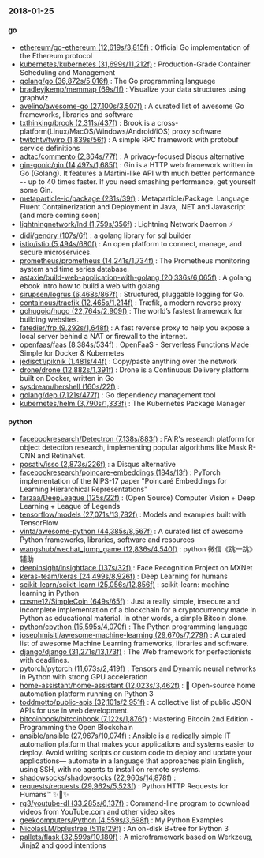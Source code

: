 ### 2018-01-25

#### go
* [ethereum/go-ethereum (12,619s/3,815f)](https://github.com/ethereum/go-ethereum) : Official Go implementation of the Ethereum protocol
* [kubernetes/kubernetes (31,699s/11,212f)](https://github.com/kubernetes/kubernetes) : Production-Grade Container Scheduling and Management
* [golang/go (36,872s/5,016f)](https://github.com/golang/go) : The Go programming language
* [bradleyjkemp/memmap (69s/1f)](https://github.com/bradleyjkemp/memmap) : Visualize your data structures using graphviz
* [avelino/awesome-go (27,100s/3,507f)](https://github.com/avelino/awesome-go) : A curated list of awesome Go frameworks, libraries and software
* [txthinking/brook (2,311s/437f)](https://github.com/txthinking/brook) : Brook is a cross-platform(Linux/MacOS/Windows/Android/iOS) proxy software
* [twitchtv/twirp (1,839s/56f)](https://github.com/twitchtv/twirp) : A simple RPC framework with protobuf service definitions
* [adtac/commento (2,364s/77f)](https://github.com/adtac/commento) : A privacy-focused Disqus alternative
* [gin-gonic/gin (14,497s/1,685f)](https://github.com/gin-gonic/gin) : Gin is a HTTP web framework written in Go (Golang). It features a Martini-like API with much better performance -- up to 40 times faster. If you need smashing performance, get yourself some Gin.
* [metaparticle-io/package (231s/39f)](https://github.com/metaparticle-io/package) : Metaparticle/Package: Language Fluent Containerization and Deployment in Java, .NET and Javascript (and more coming soon)
* [lightningnetwork/lnd (1,759s/356f)](https://github.com/lightningnetwork/lnd) : Lightning Network Daemon ⚡️
* [didi/gendry (107s/6f)](https://github.com/didi/gendry) : a golang library for sql builder
* [istio/istio (5,494s/680f)](https://github.com/istio/istio) : An open platform to connect, manage, and secure microservices.
* [prometheus/prometheus (14,241s/1,734f)](https://github.com/prometheus/prometheus) : The Prometheus monitoring system and time series database.
* [astaxie/build-web-application-with-golang (20,336s/6,065f)](https://github.com/astaxie/build-web-application-with-golang) : A golang ebook intro how to build a web with golang
* [sirupsen/logrus (6,468s/867f)](https://github.com/sirupsen/logrus) : Structured, pluggable logging for Go.
* [containous/traefik (12,465s/1,214f)](https://github.com/containous/traefik) : Træfik, a modern reverse proxy
* [gohugoio/hugo (22,764s/2,909f)](https://github.com/gohugoio/hugo) : The world’s fastest framework for building websites.
* [fatedier/frp (9,292s/1,648f)](https://github.com/fatedier/frp) : A fast reverse proxy to help you expose a local server behind a NAT or firewall to the internet.
* [openfaas/faas (8,384s/534f)](https://github.com/openfaas/faas) : OpenFaaS - Serverless Functions Made Simple for Docker & Kubernetes
* [jedisct1/piknik (1,481s/44f)](https://github.com/jedisct1/piknik) : Copy/paste anything over the network
* [drone/drone (12,882s/1,391f)](https://github.com/drone/drone) : Drone is a Continuous Delivery platform built on Docker, written in Go
* [sysdream/hershell (160s/22f)](https://github.com/sysdream/hershell) : 
* [golang/dep (7,121s/477f)](https://github.com/golang/dep) : Go dependency management tool
* [kubernetes/helm (3,790s/1,333f)](https://github.com/kubernetes/helm) : The Kubernetes Package Manager

#### python
* [facebookresearch/Detectron (7,138s/883f)](https://github.com/facebookresearch/Detectron) : FAIR's research platform for object detection research, implementing popular algorithms like Mask R-CNN and RetinaNet.
* [posativ/isso (2,873s/226f)](https://github.com/posativ/isso) : a Disqus alternative
* [facebookresearch/poincare-embeddings (184s/13f)](https://github.com/facebookresearch/poincare-embeddings) : PyTorch implementation of the NIPS-17 paper "Poincaré Embeddings for Learning Hierarchical Representations"
* [farzaa/DeepLeague (125s/22f)](https://github.com/farzaa/DeepLeague) : (Open Source) Computer Vision + Deep Learning + League of Legends
* [tensorflow/models (27,071s/13,782f)](https://github.com/tensorflow/models) : Models and examples built with TensorFlow
* [vinta/awesome-python (44,385s/8,567f)](https://github.com/vinta/awesome-python) : A curated list of awesome Python frameworks, libraries, software and resources
* [wangshub/wechat_jump_game (12,836s/4,540f)](https://github.com/wangshub/wechat_jump_game) : python 微信《跳一跳》辅助
* [deepinsight/insightface (137s/32f)](https://github.com/deepinsight/insightface) : Face Recognition Project on MXNet
* [keras-team/keras (24,499s/8,926f)](https://github.com/keras-team/keras) : Deep Learning for humans
* [scikit-learn/scikit-learn (25,056s/12,856f)](https://github.com/scikit-learn/scikit-learn) : scikit-learn: machine learning in Python
* [cosme12/SimpleCoin (649s/65f)](https://github.com/cosme12/SimpleCoin) : Just a really simple, insecure and incomplete implementation of a blockchain for a cryptocurrency made in Python as educational material. In other words, a simple Bitcoin clone.
* [python/cpython (15,595s/4,070f)](https://github.com/python/cpython) : The Python programming language
* [josephmisiti/awesome-machine-learning (29,670s/7,279f)](https://github.com/josephmisiti/awesome-machine-learning) : A curated list of awesome Machine Learning frameworks, libraries and software.
* [django/django (31,271s/13,173f)](https://github.com/django/django) : The Web framework for perfectionists with deadlines.
* [pytorch/pytorch (11,673s/2,419f)](https://github.com/pytorch/pytorch) : Tensors and Dynamic neural networks in Python with strong GPU acceleration
* [home-assistant/home-assistant (12,023s/3,462f)](https://github.com/home-assistant/home-assistant) : 🏡 Open-source home automation platform running on Python 3
* [toddmotto/public-apis (32,101s/2,951f)](https://github.com/toddmotto/public-apis) : A collective list of public JSON APIs for use in web development.
* [bitcoinbook/bitcoinbook (7,122s/1,876f)](https://github.com/bitcoinbook/bitcoinbook) : Mastering Bitcoin 2nd Edition - Programming the Open Blockchain
* [ansible/ansible (27,967s/10,074f)](https://github.com/ansible/ansible) : Ansible is a radically simple IT automation platform that makes your applications and systems easier to deploy. Avoid writing scripts or custom code to deploy and update your applications— automate in a language that approaches plain English, using SSH, with no agents to install on remote systems.
* [shadowsocks/shadowsocks (22,960s/14,878f)](https://github.com/shadowsocks/shadowsocks) : 
* [requests/requests (29,962s/5,523f)](https://github.com/requests/requests) : Python HTTP Requests for Humans™ ✨🍰✨
* [rg3/youtube-dl (33,285s/6,137f)](https://github.com/rg3/youtube-dl) : Command-line program to download videos from YouTube.com and other video sites
* [geekcomputers/Python (4,559s/3,698f)](https://github.com/geekcomputers/Python) : My Python Examples
* [NicolasLM/bplustree (511s/29f)](https://github.com/NicolasLM/bplustree) : An on-disk B+tree for Python 3
* [pallets/flask (32,599s/10,180f)](https://github.com/pallets/flask) : A microframework based on Werkzeug, Jinja2 and good intentions

